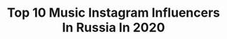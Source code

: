---
title: Top 10 Music Instagram Influencers In Russia In 2020
description: >-
  Find top music Instagram influencers in Russia in 2020. Most popular hashtags: # #music #cute #egirls.
platform: Instagram
profiles:
  - username: "mavl.x"
    fullname: >-
      МЭВЛ ❤️
    location: "Russia"
    followers: 724984
    engagement: 1369
    commentsToLikes: 0.036601
    id: ck5q5pxw6u0kw0i11cu4fhdfk
    verified: true
    hashtags: ""
  - username: "ramilka_alimka"
    fullname: >-
      ʀᴀᴍɪʟ' ( Legacy Music )
    location: "Russia"
    followers: 1303878
    engagement: 1433
    commentsToLikes: 0.027447
    id: ck0u0y4f7v9vq0i19ynrvru1n
    verified: false
    hashtags: ""
  - username: "inocent_girl_seju2212"
    fullname: >-
      ＄㉫ﻝAし dA๓✿r
    location: "Russia"
    followers: 6787
    engagement: 1532
    commentsToLikes: 0.069712
    id: ckaovjn8o4unt0i786yxatfpi
    verified: false
    hashtags: "#india, #bindass, #photo, #cute"
  - username: "tyomcha"
    fullname: >-
      TYOMCHA
    location: "Russia"
    followers: 23784
    engagement: 1074
    commentsToLikes: 0.035313
    id: ck14ln5jcvi1j0i19kck6f4fx
    verified: false
    hashtags: "#17monthtoday, #acousticguitar, #music, #17ib"
  - username: "dmitrysnake"
    fullname: >-
      Дмитрий Снэйк
    location: "Russia"
    followers: 41636
    engagement: 345
    commentsToLikes: 0.077058
    id: ck6togj8cdydw0j711w1dwzoy
    verified: false
    hashtags: "#snakestream, #forbesrussia, #onesixthscale, #rockstar"
  - username: "samed_mamedrzaev"
    fullname: >-
      Самед Мамедрзаев
    location: "Russia"
    followers: 27935
    engagement: 943
    commentsToLikes: 0.024086
    id: ck139anb4kczg0i196flelqq0
    verified: false
    hashtags: "#azerbaycan, #2020, #babekmamedrzaev, #samedmamedrzaev"
  - username: "29nastasia29"
    fullname: >-
      ✨ANASTASIA KUZNETSOVA✨
    location: "Russia"
    followers: 10211
    engagement: 1009
    commentsToLikes: 0.063742
    id: ck14j0cybhzqz0i19wy5nnqci
    verified: false
    hashtags: "#pubgmobile, #onepiece, #snoopdogg, #29"
  - username: "astiselfmade"
    fullname: >-
      ASTI
    location: "Russia"
    followers: 2109674
    engagement: 774
    commentsToLikes: 0.024249
    id: ck0w6lklu95p00i19pr2qhk6a
    verified: true
    hashtags: ""
  - username: "nastyablaze"
    fullname: >-
      Anastasiya Blaze
    location: "Russia"
    followers: 63514
    engagement: 222
    commentsToLikes: 0.109503
    id: ck0w729zmbeqd0i19ztyvrulo
    verified: false
    hashtags: "#picsarttutorial, #gothic, #grungegirl, #tomboyhair"
  - username: "veronika.sadartinova"
    fullname: >-
      Вероника Садартинова🧚🏼‍♀️
    location: "Russia"
    followers: 10979
    engagement: 889
    commentsToLikes: 0.049413
    id: ck138djxdfptt0i19uk7lolkx
    verified: false
    hashtags: "#shooting, #perm, #repost, #kidsblogger"
---